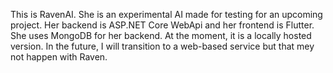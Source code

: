 This is RavenAI. She is an experimental AI made for testing for an upcoming project. Her backend is ASP.NET Core WebApi and her frontend is Flutter.
She uses MongoDB for her backend. At the moment, it is a locally hosted version. In the future, I will transition to a web-based service but that mey not happen with Raven.